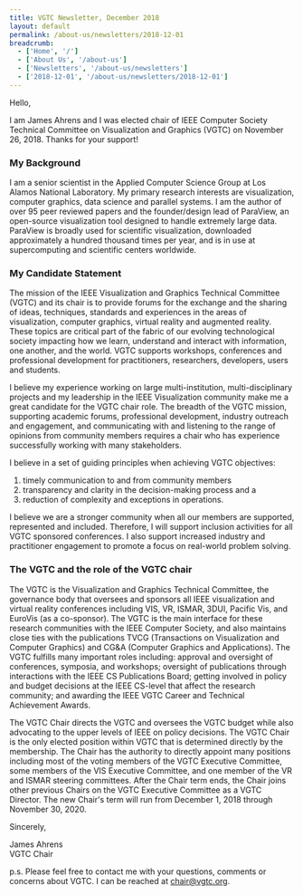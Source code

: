 ```yaml
---
title: VGTC Newsletter, December 2018
layout: default
permalink: /about-us/newsletters/2018-12-01
breadcrumb:
  - ['Home', '/']
  - ['About Us', '/about-us']
  - ['Newsletters', '/about-us/newsletters']
  - ['2018-12-01', '/about-us/newsletters/2018-12-01']
---
```


Hello, 

I am James Ahrens and I was elected chair of IEEE Computer Society Technical 
Committee on Visualization and Graphics (VGTC) on November 26, 2018. Thanks for 
your support!

### My Background

I am a senior scientist in the Applied Computer Science Group at Los Alamos 
National Laboratory. My primary research interests are visualization, 
computer graphics, data science and parallel systems. I am the author of over
95 peer reviewed papers and the founder/design lead of ParaView, an 
open-source visualization tool designed to handle extremely large data. 
ParaView is broadly used for scientific visualization, downloaded 
approximately a hundred thousand times per year, and is in use at 
supercomputing and scientific centers worldwide. 

### My Candidate Statement

The mission of the IEEE Visualization and Graphics Technical Committee
(VGTC) and its chair is to provide forums for the exchange and the
sharing of ideas, techniques, standards and experiences in the areas
of visualization, computer graphics, virtual reality and augmented
reality. These topics are critical part of the fabric of our evolving
technological society impacting how we learn, understand and interact
with information, one another, and the world. VGTC supports workshops,
conferences and professional development for practitioners,
researchers, developers, users and students.

I believe my experience working on large multi-institution,
multi-disciplinary projects and my leadership in the IEEE
Visualization community make me a great candidate for the VGTC chair
role. The breadth of the VGTC mission, supporting academic forums,
professional development, industry outreach and engagement, and
communicating with and listening to the range of opinions from
community members requires a chair who has experience successfully
working with many stakeholders.

I believe in a set of guiding principles when achieving VGTC objectives: 

1. timely communication to and from community members 
2. transparency and clarity in the decision-making process and a 
3. reduction of complexity and exceptions in operations. 

I believe we are a stronger community when all our members are
supported, represented and included. Therefore, I will support
inclusion activities for all VGTC sponsored conferences. I also
support increased industry and practitioner engagement to promote a
focus on real-world problem solving.

### The VGTC and the role of the VGTC chair

The VGTC is the Visualization and Graphics Technical Committee, the
governance body that oversees and sponsors all IEEE visualization and
virtual reality conferences including VIS, VR, ISMAR, 3DUI, Pacific
Vis, and EuroVis (as a co-sponsor). The VGTC is the main interface for
these research communities with the IEEE Computer Society, and also
maintains close ties with the publications TVCG (Transactions on
Visualization and Computer Graphics) and CG&A (Computer Graphics and
Applications). The VGTC fulfills many important roles including:
approval and oversight of conferences, symposia, and workshops;
oversight of publications through interactions with the IEEE CS
Publications Board; getting involved in policy and budget decisions at
the IEEE CS-level that affect the research community; and awarding the
IEEE VGTC Career and Technical Achievement Awards.

The VGTC Chair directs the VGTC and oversees the VGTC budget while
also advocating to the upper levels of IEEE on policy decisions. The
VGTC Chair is the only elected position within VGTC that is determined
directly by the membership. The Chair has the authority to directly
appoint many positions including most of the voting members of the
VGTC Executive Committee, some members of the VIS Executive Committee,
and one member of the VR and ISMAR steering committees. After the
Chair term ends, the Chair joins other previous Chairs on the VGTC
Executive Committee as a VGTC Director. The new Chair's term will run
from December 1, 2018 through November 30, 2020.

Sincerely,

James Ahrens  
VGTC Chair

p.s. Please feel free to contact me with your questions, comments or 
concerns about VGTC. I can be reached at chair@vgtc.org. 
